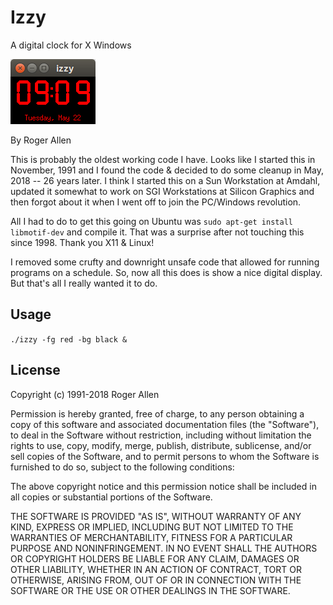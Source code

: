 Izzy
====

A digital clock for X Windows

![Izzy Screenshot](https://github.com/rogerallen/izzy/raw/master/izzy.png "Izzy Screenshot")

By Roger Allen

This is probably the oldest working code I have.  Looks like I started this in November, 1991 and I found the code & decided to do some cleanup in May, 2018 -- 26 years later.  I think I started this on a Sun Workstation at Amdahl, updated it somewhat to work on SGI Workstations at Silicon Graphics and then forgot about it when I went off to join the PC/Windows revolution.

All I had to do to get this going on Ubuntu was `sudo apt-get install libmotif-dev` and compile it.  That was a surprise after not touching this since 1998.  Thank you X11 & Linux!

I removed some crufty and downright unsafe code that allowed for running programs on a schedule.  So, now all this does is show a nice digital display.  But that's all I really wanted it to do.

Usage
-----

`./izzy -fg red -bg black &`

License
-------

Copyright (c) 1991-2018 Roger Allen

Permission is hereby granted, free of charge, to any person obtaining a copy
of this software and associated documentation files (the "Software"), to deal
in the Software without restriction, including without limitation the rights
to use, copy, modify, merge, publish, distribute, sublicense, and/or sell
copies of the Software, and to permit persons to whom the Software is
furnished to do so, subject to the following conditions:

The above copyright notice and this permission notice shall be included in all
copies or substantial portions of the Software.

THE SOFTWARE IS PROVIDED "AS IS", WITHOUT WARRANTY OF ANY KIND, EXPRESS OR
IMPLIED, INCLUDING BUT NOT LIMITED TO THE WARRANTIES OF MERCHANTABILITY,
FITNESS FOR A PARTICULAR PURPOSE AND NONINFRINGEMENT. IN NO EVENT SHALL THE
AUTHORS OR COPYRIGHT HOLDERS BE LIABLE FOR ANY CLAIM, DAMAGES OR OTHER
LIABILITY, WHETHER IN AN ACTION OF CONTRACT, TORT OR OTHERWISE, ARISING FROM,
OUT OF OR IN CONNECTION WITH THE SOFTWARE OR THE USE OR OTHER DEALINGS IN THE
SOFTWARE.
